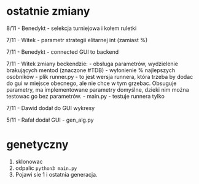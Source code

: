 
# ostatnie zmiany
8/11 - Benedykt - selekcja turniejowa i kołem ruletki

7/11 - Witek - parametr strategii elitarnej int (zamiast %)

7/11 - Benedykt - connected GUI to backend

7/11 - Witek zmiany beckendzie: 
    - obsługa parametrów, wydzielenie brakujących mentod (znaczone #TDB)
    - wyłonienie % najlepszych osobników
    - plik runner.py - to jest wersja runnera, która trzeba by dodac do gui w miejsce obecnego, ale nie chce w tym grzebac. Obsuguje parametry, ma implementowane parametry domyślne, dzieki nim można testowac go bez parametrów.
    - main.py - testuje runnera tylko

7/11 - Dawid dodał do GUI wykresy

5/11 - Rafał dodał GUI - gen_alg.py


# genetyczny
1. sklonowac
2. odpalic `python3 main.py`
3. Pojawi sie 1 i ostatnia generacja.

